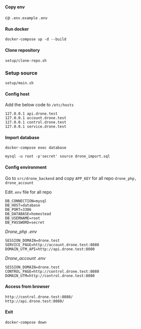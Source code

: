#### Copy env

cp `.env.example` `.env`

#### Run docker

```text
docker-compose up -d --build
```

#### Clone repository

```text
setup/clone-repo.sh
```

### Setup source

```text
setup/main.sh
```

#### Config host

Add the below code to `/etc/hosts`

```text
127.0.0.1 api.drone.test
127.0.0.1 account.drone.test
127.0.0.1 control.drone.test
127.0.0.1 service.drone.test
```

#### Import database

```text
docker-compose exec database

mysql -u root -p'secret' source drone_import.sql
```
<!-- docker exec -i $(docker-compose ps -q mysql) mysql -u homestead -p'secret' drone < ./service/mysql/dump.sql -->

#### Config environment

Go to `src/drone_backend` and copy `APP_KEY` for all repo `drone_php, drone_account`

Edit`.env` file for all repo 

```text
DB_CONNECTION=mysql
DB_HOST=database
DB_PORT=3306
DB_DATABASE=homestead
DB_USERNAME=root
DB_PASSWORD=secret
```

*Drone_php .env*

```text
SESSION_DOMAIN=drone.test
SERVICE_PAGE=http://account.drone.test:8080
DOMAIN_UTM_API=http://api.drone.test:8080
```
*Drone_account .env*

```text
SESSION_DOMAIN=drone.test
CONTROL_PAGE=http://control.drone.test:8080
DOMAIN_UTM=http://control.drone.test:8080
```

#### Access from browser

```text
http://control.drone.test:8080/
http://api.drone.test:8080/
```

#### Exit

```text
docker-compose down
```